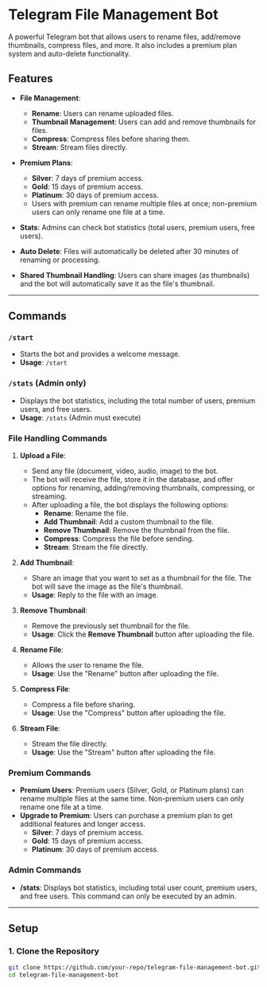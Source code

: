 # Telegram File Management Bot

A powerful Telegram bot that allows users to rename files, add/remove thumbnails, compress files, and more. It also includes a premium plan system and auto-delete functionality.

## Features

- **File Management**:
  - **Rename**: Users can rename uploaded files.
  - **Thumbnail Management**: Users can add and remove thumbnails for files.
  - **Compress**: Compress files before sharing them.
  - **Stream**: Stream files directly.
  
- **Premium Plans**:
  - **Silver**: 7 days of premium access.
  - **Gold**: 15 days of premium access.
  - **Platinum**: 30 days of premium access.
  - Users with premium can rename multiple files at once; non-premium users can only rename one file at a time.

- **Stats**: Admins can check bot statistics (total users, premium users, free users).

- **Auto Delete**: Files will automatically be deleted after 30 minutes of renaming or processing.

- **Shared Thumbnail Handling**: Users can share images (as thumbnails) and the bot will automatically save it as the file's thumbnail.

---

## Commands

### `/start`

- Starts the bot and provides a welcome message.
- **Usage**: `/start`

### `/stats` (Admin only)

- Displays the bot statistics, including the total number of users, premium users, and free users.
- **Usage**: `/stats` (Admin must execute)

### File Handling Commands

1. **Upload a File**:
   - Send any file (document, video, audio, image) to the bot.
   - The bot will receive the file, store it in the database, and offer options for renaming, adding/removing thumbnails, compressing, or streaming.
   - After uploading a file, the bot displays the following options:
     - **Rename**: Rename the file.
     - **Add Thumbnail**: Add a custom thumbnail to the file.
     - **Remove Thumbnail**: Remove the thumbnail from the file.
     - **Compress**: Compress the file before sending.
     - **Stream**: Stream the file directly.

2. **Add Thumbnail**:
   - Share an image that you want to set as a thumbnail for the file. The bot will save the image as the file's thumbnail.
   - **Usage**: Reply to the file with an image.

3. **Remove Thumbnail**:
   - Remove the previously set thumbnail for the file.
   - **Usage**: Click the **Remove Thumbnail** button after uploading the file.

4. **Rename File**:
   - Allows the user to rename the file.
   - **Usage**: Use the "Rename" button after uploading the file.

5. **Compress File**:
   - Compress a file before sharing.
   - **Usage**: Use the "Compress" button after uploading the file.

6. **Stream File**:
   - Stream the file directly.
   - **Usage**: Use the "Stream" button after uploading the file.

### Premium Commands

- **Premium Users**: Premium users (Silver, Gold, or Platinum plans) can rename multiple files at the same time. Non-premium users can only rename one file at a time.
- **Upgrade to Premium**: Users can purchase a premium plan to get additional features and longer access.
  - **Silver**: 7 days of premium access.
  - **Gold**: 15 days of premium access.
  - **Platinum**: 30 days of premium access.

### Admin Commands

- **/stats**: Displays bot statistics, including total user count, premium users, and free users. This command can only be executed by an admin.

---

## Setup

### 1. Clone the Repository

```bash
git clone https://github.com/your-repo/telegram-file-management-bot.git
cd telegram-file-management-bot
